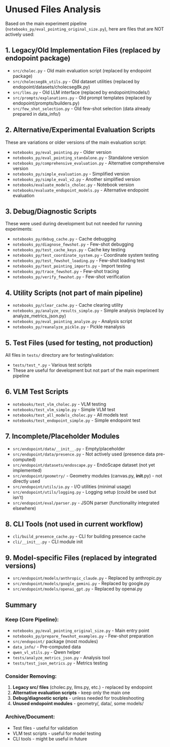 # Unused Files Analysis

Based on the main experiment pipeline (`notebooks_py/eval_pointing_original_size.py`), here are files that are NOT actively used:

## 1. Legacy/Old Implementation Files (replaced by endopoint package)
- `src/cholec.py` - Old main evaluation script (replaced by endopoint package)
- `src/cholecseg8k_utils.py` - Old dataset utilities (replaced by endopoint/datasets/cholecseg8k.py)
- `src/llms.py` - Old LLM interface (replaced by endopoint/models/)
- `src/prompts/explanations.py` - Old prompt templates (replaced by endopoint/prompts/builders.py)
- `src/few_shot_selection.py` - Old few-shot selection (data already prepared in data_info/)

## 2. Alternative/Experimental Evaluation Scripts
These are variations or older versions of the main evaluation script:
- `notebooks_py/eval_pointing.py` - Older version
- `notebooks_py/eval_pointing_standalone.py` - Standalone version
- `notebooks_py/comprehensive_evaluation.py` - Alternative comprehensive version
- `notebooks_py/simple_evaluation.py` - Simplified version
- `notebooks_py/simple_eval_v2.py` - Another simplified version
- `notebooks/evaluate_models_cholec.py` - Notebook version
- `notebooks/evaluate_endopoint_models.py` - Alternative endopoint evaluation

## 3. Debug/Diagnostic Scripts
These were used during development but not needed for running experiments:
- `notebooks_py/debug_cache.py` - Cache debugging
- `notebooks_py/diagnose_fewshot.py` - Few-shot debugging
- `notebooks_py/test_cache_keys.py` - Cache key testing
- `notebooks_py/test_coordinate_system.py` - Coordinate system testing
- `notebooks_py/test_fewshot_loading.py` - Few-shot loading test
- `notebooks_py/test_pointing_imports.py` - Import testing
- `notebooks_py/trace_fewshot.py` - Few-shot tracing
- `notebooks_py/verify_fewshot.py` - Few-shot verification

## 4. Utility Scripts (not part of main pipeline)
- `notebooks_py/clear_cache.py` - Cache clearing utility
- `notebooks_py/analyze_results_simple.py` - Simple analysis (replaced by analyze_metrics_json.py)
- `notebooks_py/eval_pointing_analyze.py` - Analysis script
- `notebooks_py/reanalyze_pickle.py` - Pickle reanalysis

## 5. Test Files (used for testing, not production)
All files in `tests/` directory are for testing/validation:
- `tests/test_*.py` - Various test scripts
- These are useful for development but not part of the main experiment pipeline

## 6. VLM Test Scripts
- `notebooks/test_vlm_cholec.py` - VLM testing
- `notebooks/test_vlm_simple.py` - Simple VLM test
- `notebooks/test_all_models_cholec.py` - All models test
- `notebooks/test_endopoint_simple.py` - Simple endopoint test

## 7. Incomplete/Placeholder Modules
- `src/endopoint/data/__init__.py` - Empty/placeholder
- `src/endopoint/data/presence.py` - Not actively used (presence data pre-computed)
- `src/endopoint/datasets/endoscape.py` - EndoScape dataset (not yet implemented)
- `src/endopoint/geometry/` - Geometry modules (canvas.py, __init__.py) - not directly used
- `src/endopoint/utils/io.py` - I/O utilities (minimal usage)
- `src/endopoint/utils/logging.py` - Logging setup (could be used but isn't)
- `src/endopoint/eval/parser.py` - JSON parser (functionality integrated elsewhere)

## 8. CLI Tools (not used in current workflow)
- `cli/build_presence_cache.py` - CLI for building presence cache
- `cli/__init__.py` - CLI module init

## 9. Model-specific Files (replaced by integrated versions)
- `src/endopoint/models/anthropic_claude.py` - Replaced by anthropic.py
- `src/endopoint/models/google_gemini.py` - Replaced by google.py
- `src/endopoint/models/openai_gpt.py` - Replaced by openai.py

## Summary

### Keep (Core Pipeline):
- `notebooks_py/eval_pointing_original_size.py` - Main entry point
- `notebooks_py/prepare_fewshot_examples.py` - Few-shot preparation
- `src/endopoint/` package (most modules)
- `data_info/` - Pre-computed data
- `qwen_vl_utils.py` - Qwen helper
- `tests/analyze_metrics_json.py` - Analysis tool
- `tests/test_json_metrics.py` - Metrics testing

### Consider Removing:
1. **Legacy src/ files** (cholec.py, llms.py, etc.) - replaced by endopoint
2. **Alternative evaluation scripts** - keep only the main one
3. **Debug/diagnostic scripts** - unless needed for troubleshooting
4. **Unused endopoint modules** - geometry/, data/, some models/

### Archive/Document:
- Test files - useful for validation
- VLM test scripts - useful for model testing
- CLI tools - might be useful in future
